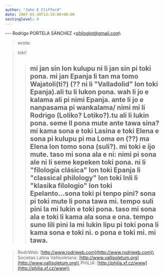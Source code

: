 ```yaml
---
author: "John E Clifford"
date: 2007-05-30T13:10:00+00:00
nestinglevel: 0
---
```

\---
 Rodrigo PORTELA SÁNCHEZ <[philoglot@gmail.com](mailto://philoglot@gmail.com)\
> wrote:

> toki!
>> mi jan sin lon kulupu ni li jan sin pi toki pona. mi jan Epanja li tan
> ma tomo Wajatoli(ti?) (?? ni li "Valladolid" lon toki Epanja).ali tu li lukon pona. wah li jo e kalama ali pi nimi Epanja. ante li jo e nanpasama pi wankalama/
> nimi mi
> li Rodrigo (Loliko? Lotiko?).tu ali li lukin pona. seme ll pona mute ante tawa sina?
> mi kama sona e toki Lasina e toki Elena
> e sona pi kulupu pi ma Loma en (??) ma Elena lon tomo sona (suli?).
> mi toki e ijo mute. taso mi sona ala e ni: nimi pi sona ale ni li seme
> kepeken toki pona. ni li "filología clásica" lon toki Epanja li
> "classical philology" lon toki Inli li "klasika filologio" lon toki
> Epelanto...sona toki pi tenpo pini?
> sona pi toki mute li pona tawa mi. tempo suli pini la mi
> lukin e toki pona. taso mi sona ala e toki li kama ala sona e ona.
> tempo suno lili pini la mi lukin lipu pi toki pona li kama sona e toki
> ni.
>> o pona e toki mi.
>> mi tawa.
>> --

> RodriWeb: [http://www.rodriweb.com](http://www.rodriweb.com)\
> Societas Latina Vallisoletana: [http://www.vallisoletum.org](http://www.vallisoletum.org)\
> PHILIA: [http://philia.xf.cz/www](http://philia.xf.cz/www)\
>
